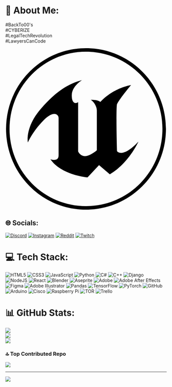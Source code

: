 # 💫 About Me:
#BackTo00's<br>#CYBERIZE<br>#LegalTechRevolution<br>#LawyersCanCode

<svg fill="#000000" width="800px" height="800px" viewBox="0 0 32 32" xmlns="http://www.w3.org/2000/svg">
  <path d="M16 0c-8.766 0-15.865 7.161-15.865 16s7.099 16 15.865 16c8.76 0 15.865-7.161 15.865-16s-7.104-16-15.87-16zM16 0.703c4.047 0 7.859 1.594 10.724 4.479 2.859 2.875 4.453 6.766 4.443 10.818 0 4.083-1.578 7.927-4.443 10.818-2.828 2.87-6.693 4.484-10.724 4.479-4.031 0.005-7.896-1.609-10.724-4.479-2.859-2.875-4.458-6.766-4.448-10.818 0-4.083 1.583-7.927 4.443-10.818 2.828-2.875 6.698-4.49 10.729-4.479zM15.203 6.333c-2.583 0.693-4.974 2.021-8.161 5.677s-2.583 6.677-2.583 6.677c0 0 0.88-2.078 2.995-4.266 1.005-1.036 1.75-1.385 2.266-1.385 0.458-0.026 0.844 0.344 0.844 0.802v7.422c0 0.734-0.474 0.896-0.911 0.885-0.37-0.005-0.714-0.135-0.714-0.135 2.172 3.156 7.37 3.599 7.37 3.599l2.281-2.438 0.052 0.047 2.089 1.781c3.823-2.271 5.667-6.479 5.667-6.479-1.708 1.802-2.792 2.224-3.438 2.224-0.573-0.005-0.797-0.339-0.797-0.339-0.031-0.156-0.083-2.417-0.104-4.677-0.021-2.339 0-4.682 0.115-4.688 0.661-1.24 2.766-3.74 2.766-3.74-3.932 0.776-6.073 3.354-6.073 3.354-0.635-0.5-1.927-0.417-1.927-0.417 0.604 0.333 1.208 1.302 1.208 2.104v7.896c0 0-1.318 1.161-2.333 1.161-0.604 0-0.974-0.328-1.177-0.599-0.078-0.104-0.146-0.219-0.198-0.344v-9.75c-0.141 0.104-0.313 0.161-0.484 0.167-0.219 0-0.443-0.109-0.594-0.427-0.115-0.24-0.188-0.599-0.188-1.125 0-1.797 2.031-2.99 2.031-2.99z"/>
</svg>

## 🌐 Socials:
[![Discord](https://img.shields.io/badge/Discord-%237289DA.svg?logo=discord&logoColor=white)](https://discord.gg/_prototype9111_) [![Instagram](https://img.shields.io/badge/Instagram-%23E4405F.svg?logo=Instagram&logoColor=white)](https://instagram.com/prototype9111) [![Reddit](https://img.shields.io/badge/Reddit-%23FF4500.svg?logo=Reddit&logoColor=white)](https://reddit.com/user/prototype_9111) [![Twitch](https://img.shields.io/badge/Twitch-%239146FF.svg?logo=Twitch&logoColor=white)](https://twitch.tv/prototype9111) 

# 💻 Tech Stack:
![HTML5](https://img.shields.io/badge/html5-%23E34F26.svg?style=for-the-badge&logo=html5&logoColor=white) ![CSS3](https://img.shields.io/badge/css3-%231572B6.svg?style=for-the-badge&logo=css3&logoColor=white) ![JavaScript](https://img.shields.io/badge/javascript-%23323330.svg?style=for-the-badge&logo=javascript&logoColor=%23F7DF1E) ![Python](https://img.shields.io/badge/python-3670A0?style=for-the-badge&logo=python&logoColor=ffdd54) ![C#](https://img.shields.io/badge/c%23-%23239120.svg?style=for-the-badge&logo=csharp&logoColor=white) ![C++](https://img.shields.io/badge/c++-%2300599C.svg?style=for-the-badge&logo=c%2B%2B&logoColor=white) ![Django](https://img.shields.io/badge/django-%23092E20.svg?style=for-the-badge&logo=django&logoColor=white) ![NodeJS](https://img.shields.io/badge/node.js-6DA55F?style=for-the-badge&logo=node.js&logoColor=white) ![React](https://img.shields.io/badge/react-%2320232a.svg?style=for-the-badge&logo=react&logoColor=%2361DAFB) ![Blender](https://img.shields.io/badge/blender-%23F5792A.svg?style=for-the-badge&logo=blender&logoColor=white) ![Aseprite](https://img.shields.io/badge/Aseprite-FFFFFF?style=for-the-badge&logo=Aseprite&logoColor=#7D929E) ![Adobe](https://img.shields.io/badge/adobe-%23FF0000.svg?style=for-the-badge&logo=adobe&logoColor=white) ![Adobe After Effects](https://img.shields.io/badge/Adobe%20After%20Effects-9999FF.svg?style=for-the-badge&logo=Adobe%20After%20Effects&logoColor=white) ![Figma](https://img.shields.io/badge/figma-%23F24E1E.svg?style=for-the-badge&logo=figma&logoColor=white) ![Adobe Illustrator](https://img.shields.io/badge/adobe%20illustrator-%23FF9A00.svg?style=for-the-badge&logo=adobe%20illustrator&logoColor=white) ![Pandas](https://img.shields.io/badge/pandas-%23150458.svg?style=for-the-badge&logo=pandas&logoColor=white) ![TensorFlow](https://img.shields.io/badge/TensorFlow-%23FF6F00.svg?style=for-the-badge&logo=TensorFlow&logoColor=white) ![PyTorch](https://img.shields.io/badge/PyTorch-%23EE4C2C.svg?style=for-the-badge&logo=PyTorch&logoColor=white) ![GitHub](https://img.shields.io/badge/github-%23121011.svg?style=for-the-badge&logo=github&logoColor=white) ![Arduino](https://img.shields.io/badge/-Arduino-00979D?style=for-the-badge&logo=Arduino&logoColor=white) ![Cisco](https://img.shields.io/badge/cisco-%23049fd9.svg?style=for-the-badge&logo=cisco&logoColor=black) ![Raspberry Pi](https://img.shields.io/badge/-RaspberryPi-C51A4A?style=for-the-badge&logo=Raspberry-Pi) ![TOR](https://img.shields.io/badge/tor-%237E4798.svg?style=for-the-badge&logo=tor-project&logoColor=white) ![Trello](https://img.shields.io/badge/Trello-%23026AA7.svg?style=for-the-badge&logo=Trello&logoColor=white)
# 📊 GitHub Stats:
![](https://github-readme-stats.vercel.app/api?username=prototype9111&theme=neon&hide_border=false&include_all_commits=true&count_private=true)<br/>
![](https://github-readme-streak-stats.herokuapp.com/?user=prototype9111&theme=neon&hide_border=false)<br/>
![](https://github-readme-stats.vercel.app/api/top-langs/?username=prototype9111&theme=neon&hide_border=false&include_all_commits=true&count_private=true&layout=compact)

### 🔝 Top Contributed Repo
![](https://github-contributor-stats.vercel.app/api?username=prototype9111&limit=5&theme=github_dark&combine_all_yearly_contributions=true)

---
[![](https://visitcount.itsvg.in/api?id=prototype9111&icon=1&color=6)](https://visitcount.itsvg.in)

<!-- Proudly created with GPRM ( https://gprm.itsvg.in ) -->
<!--
**PROTOTYPE9111/PROTOTYPE9111** is a ✨ _special_ ✨ repository because its `README.md` (this file) appears on your GitHub profile.

Here are some ideas to get you started:

- 🔭 I’m currently working on ...
- 🌱 I’m currently learning ...
- 👯 I’m looking to collaborate on ...
- 🤔 I’m looking for help with ...
- 💬 Ask me about ...
- 📫 How to reach me: ...
- 😄 Pronouns: ...
- ⚡ Fun fact: ...
-->
